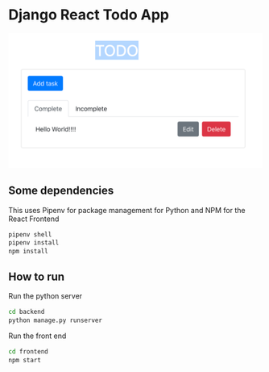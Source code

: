 # Django React Todo App

![todo](images/todo.png)

## Some dependencies

This uses Pipenv for package management for Python and NPM for the React Frontend

```bash
pipenv shell
pipenv install
npm install
```

## How to run

Run the python server

```bash
cd backend
python manage.py runserver
```

Run the front end

```bash
cd frontend
npm start
```
